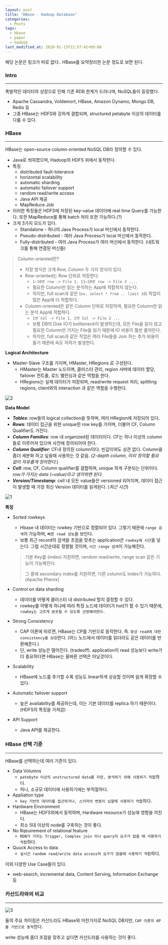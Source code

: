 ```yaml
---
layout: post
title: "HBase - Hadoop Database"
categories:
  - Posts
tags:
  - hbase
  - paper
  - hadoop
last_modified_at: 2020-01-13T12:57:42+09:00
---
```




해당 논문은 링크가 따로 없다.. HBase를 요약정리한 논문 정도로 보면 된다.



### Intro

<hr>

폭발적인 데이터의 성장으로 인해 기존 RDB 한계가 드러나며, NoSQL들이 등장했다.

- Apache Cassandra, Voldemort, HBase, Amazon Dynamo, Mongo DB, Redis 등
- 그중 HBase는 HDFS와 강하게 결합되며, structured petabyte 이상의 데이터를 다룰 수 있다.



### HBase

<hr>


HBase는 open-source column-oriented NoSQL DB라 정의할 수 있다.

- Java로 씌여졌으며, Hadoop의 HDFS 위에서 동작한다.
- 특징
  - distributed fault-tolerance
  - horizontal scalability
  - automatic sharding
  - automatic failover support
  - random read/write access
  - Java API 제공
  - MapReduce Job
- 이러한 특징들은 HDFS에 저장된 key-value 데이터에 real time Query를 가능한다. 또한 MapReduce를 통해 batch 처리 또한 가능하다.(?)
- 크게 3가지 모드가 있다.
  - Standalone - 하나의 Java Process가 local 머신에서 동작한다.
  - Pseudo-distributed - 여러 Java Process가 local 머신에서 동작한다.
  - Fully-distributed - 여러 Java Process가 여러 머신에서 동작한다. (네트워크를 통해 연결된 머신들)



> Column-oriented란?
>
> - 저장 방식은 크게 Row, Column 두 가지 방식이 있다.
> - Row-oriented는 Row 단위로 저장한다.
>   - `1~10번 row -> File 1, 11~20번 row -> File 2 ....`
>   - 필요한 Column만 읽는 분석하는 App에 적합하지 않는다.
>   - 하지만, full scan과 같은 (`ex. select * from .. limit 10`) 작업이 많은 App에 더 적합하다.
> - Column-oriented은 같은 Column 단위로 저장하며, 필요한 Column만 읽는 분석 App에 적합하다.
>   - `1번 Col -> File 1, 2번 Col -> File 2 ...`
>   - 보통 DB의 Disk IO가 bottleneck이 발생하는데, 모든 File을 읽지 않고 필요한 Column만 가지는 File을 읽기 때문에 IO 비용이 훨씬 줄어든다.
>   - 하지만, full scan과 같은 작업은 여러 File들을 Join 하는 추가 비용이 들기 때문에 속도 저하가 발생한다.



**Logical Architecture**

- Master-Slave 구조를 가지며, HMaster, HRegions 로 구성된다.
  - HMaster는 Master 노드이며, 클러스터 관리, region 서버에 데이터 할당, failover 컨트롤, 로드 밸런싱과 같은 역할을 한다.
  - HRegions는 실제 데이터가 저장되며, read/write request 처리, splitting regions, client와의 interaction 과 같은 역할을 수행한다.

![2](https://user-images.githubusercontent.com/22383120/72341365-62358a80-370d-11ea-8738-f9f78dff4124.PNG)



**Data Model**

- ***Tables***: row들의 logical collection을 뜻하며, 여러 HRegion에 저장되어 있다.
- ***Rows***: 데이터 접근을 위한 unique한 row key를 가지며, 더불어 CF, Column Qualifier도 가진다.
- ***Column Families***: row 내 organized된 데이터이다. CF는 하나 이상의 column들로 이루어져 있으며 사전에 정의되어야 한다.
- ***Column Qualifier***: CF내 정의된 column이다. 빈값이여도 상관 없다. Column을 좀더 세분화 하고 싶을때 사용하는 것 같음. (*2-depth column, 미리 정의할 필요 없이 자유롭게 정의한다.*)
- ***Cell***: row, CF, Column qualifier를 결합하며, unique 하게 구분되는 단위이다. *row가 가지는 data (=value)라고 생각하면 된다.*
- ***Version/Timestamp***: cell 내 모든 value들은 versioned 되어지며, 데이터 접근이 발생할 때 가장 최신 Version 데이터를 읽게된다. (*최근 시간*)

![1](https://user-images.githubusercontent.com/22383120/72341137-dcb1da80-370c-11ea-9da3-48addf870cea.PNG)

**특징**

- Sorted rowkeys
  - Hbase 내 데이터는 rowkey 기반으로 정렬되어 있다. 그렇기 때문에 `range 검색`이 가능하며, `빠른 read 성능`을 보인다.
  - 보통 최근 record의 검색을 초점을 맞추는 application은 `rowkey에 시간`을 넣는다. 그럼 시간순대로 정렬될 것이며, `시간 range 검색`이 가능해진다.
  
  > 기본 Key를 (index) 지원하면, random read/write, range scan 같은 기능이 가능해진다.
  >
  > 그 중에 secondary index를 지원하면, 다른 column도 index가 가능하다. (Apache Phenix)
- Control on data sharding
  - 데이터를 어떻게 클러스터 내 distributed 할지 결정할 수 있다. 
  - rowkey를 어떻게 하냐에 따라 특정 노드에 데이터가 hot(?) 할 수 있기 때문에, `rowkey는 고르게 분포될 수 있도록 선정해야한다.`
- Strong Consistency
  - CAP 이론에 따르면, HBase는 CP를 기반으로 동작한다. 즉. `항상 read에 대한 consistency를 보장`한다. (어느 노드에서 데이터를 읽더라도 같은 데이터를 반환해준다.)
  - 단, write 성능은 떨어진다. (tradeoff). application이 read 성능보다 write가 더 중요하다면 HBase는 올바른 선택은 아닐것이다.
- Scalability
  
  - HBase에 노드를 추가할 수록 성능도 linear하게 상승할 것이며 쉽게 확장할 수 있다.
- Automatic failover support
  
  - 높은 availability를 제공하는데, 이는 기본 데이터를 replica 하기 때문이다. (HDFS의 특징을 가져감)
- API Support
  
  - Java API를 제공한다.



### HBase 선택 기준

<hr>

HBase를 선택하는데 여러 기준이 있다.

- Data Volumns
  - `patebyte 이상의 unstructured data를 저장, 분석하기 위해 사용하기 적합`하다.
  - 허나, 소규모 데이터에 사용하기에는 부적절하다.
- Appliation type
  - `key 기반의 데이터를 접근하거나, 스키마의 변동이 심할때 사용하기 적합`하다.
- Hardware Environment
  - HBase는 HDFS위에서 동작하며, Hardware resource가 성능에 영향을 끼친다.
  - 최소 5대 이상의 node를 구축하는 것이 좋다.
- No Rqeuirement of relational feature
  - `RDB가 가지는 Trigger, Complex join 이나 query의 요구가 없을 때 사용하기 적합`하다.
- Quuck Access to data
  - `실시간 random read/write data access의 요구가 많을때 사용하기 적합`하다.

이외 다양한 Use Case들이 있다.

- web-search, incremental data, Content Serving, Information Exchange 등



### 카산드라와의 비교

<hr>

 ![3](https://user-images.githubusercontent.com/22383120/72342571-17694200-3710-11ea-86a2-9b50a1e88d9b.PNG)

둘의 주요 차이점은 카산드라도 HBase와 마찬가지로 NoSQL DB지만, `CAP 이론의 AP를 기반으로 동작`한다.

write 성능에 좀더 초점을 맞추고 싶다면 카산드라를 사용하는 것이 좋다.







